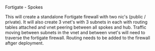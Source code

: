 Fortigate - Spokes

This will create a standalone Fortigate firewall with two nic's (public / private). It will also create 3 vnet's with 3 subnets in each with routing tables attached and
vnet peering between all spokes and hub.
Traffic moving between subnets in the vnet and between vnet's will need to traverse the fortigate firewall. Routing needs to be added to the firewall aftger deployment.
